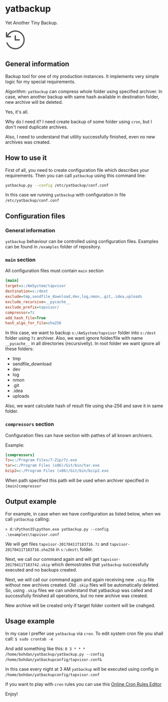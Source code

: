# yatbackup
Yet Another Tiny Backup.

![Backup](./img/backup.png)

## General information

Backup tool for one of my production instances. It implements very simple logic for my special requirements.

Algorithm: `yatbackup` can compress whole folder using specified archiver. In case, when another backup with same hash available in destination folder, new archive will be deleted.

Yes, it's all.

Why do I need it? I need create backup of some folder using `cron`, but I don't need duplicate archives.

Also, I need to understand that utility successfully finished, even no new archives was created.

## How to use it

First of all, you need to create configuration file which describes your requirements. Then you can call `yatbackup` using this command line:

```Bash
yatbackup.py --config /etc/yatbackup/conf.conf
```

In this case we running `yatbackup` with configuration in file `/etc/yatbackup/conf.conf`

## Configuration files

### General information
`yatbackup` behaviour can be controlled using configuration files. Examples can be found in `/examples` folder of repository.

### `main` section
All configuration files must contain `main` section

```ini
[main]
target=s:/AmSystem/tapvisor
destination=s:/dest
exclude=tmp,sendfile_download,dev,log,nmon,.git,.idea,uploads
exclude_recursive=__pycache__
exclude_prefix=tapvisor/
compressor=7z
add_hash_file=True
hash_algo_for_file=sha256
```

In this case, we want to backup `s:/AmSystem/tapvisor` folder into `s:/dest` folder using `7z` archiver. Also, we want ignore folder/file with name `__pycache__` in all directories (recursivelly). In root folder we want ignore all these folders:

* tmp
* sendfile_download
* dev
* log
* nmon
* .git
* .idea
* uploads


Also, we want calculate hash of result file using sha-256 and save it in same folder.


### `compressors` section
Configuration files can have section with pathes of all known archivers.

Example:

```ini
[compressors]
7z=c:/Program Files/7-Zip/7z.exe
tar=c:/Program Files (x86)/Git/bin/tar.exe
bzip2=c:/Program Files (x86)/Git/bin/bzip2.exe
```

When path specified this path will be used when archiver specified in `[main]compressor`


## Output example

For example, in case when we have configuration as listed below, when we call `yatbackup` calling:

`> d:\Python35\python.exe yatbackup.py --config .\examples\tapvisor.conf`

We will get files `tapvisor-20170411T183716.7z` and `tapvisor-20170411T183716.sha256` in `s:\dest\` folder. 

Next, we call our command again and will get `tapvisor-20170411T183742.skip` which demostrates that `yatbackup` successfully executed and no backups created. 

Next, we will call our command again and again receiving new `.skip` file without new archives created. Old `.skip` files will be automatically deleted. So, using `.skip` files we can understand that yatbackup was called and successfully finished all operations, but no new archive was created.

New archive will be created only if target folder content will be cnahged.


## Usage example

In my case I preffer use `yatbackup` via `cron`. To edit system cron file you shall call:
`$ sudo crontab -e`

And add something like this:
`0 3 * * * /home/bohdan/yatbackup/yatbackup.py --config /home/bohdan/yatbackupconfig/tapvisor.conf&`

In this case every night at 3 AM `yatbackup` will be executed using config in `/home/bohdan/yatbackupconfig/tapvisor.conf`

If you want to play with `cron` rules you can use this [Online Cron Rules Editor](https://crontab.guru/)

Enjoy!
